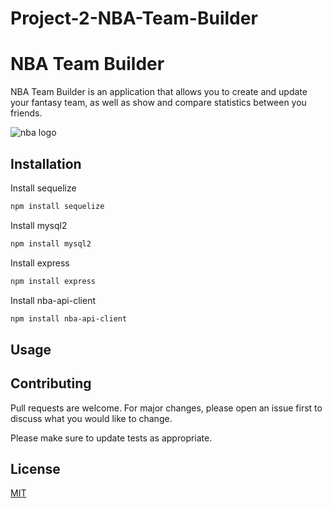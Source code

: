 # Project-2-NBA-Team-Builder

# NBA Team Builder 

NBA Team Builder is an application that allows you to create and update your fantasy team, as well as show and compare statistics between you friends. 

<img src="/Project-2-NBA-Team-Builder/public/img/55583.jpg"
     alt="nba logo">
## Installation

Install sequelize

```bash
npm install sequelize
```

Install mysql2

```bash
npm install mysql2
```

Install express

```bash
npm install express
```

Install nba-api-client

```bash
npm install nba-api-client
```


## Usage



## Contributing
Pull requests are welcome. For major changes, please open an issue first to discuss what you would like to change.

Please make sure to update tests as appropriate.

## License
[MIT](https://choosealicense.com/licenses/mit/)
	